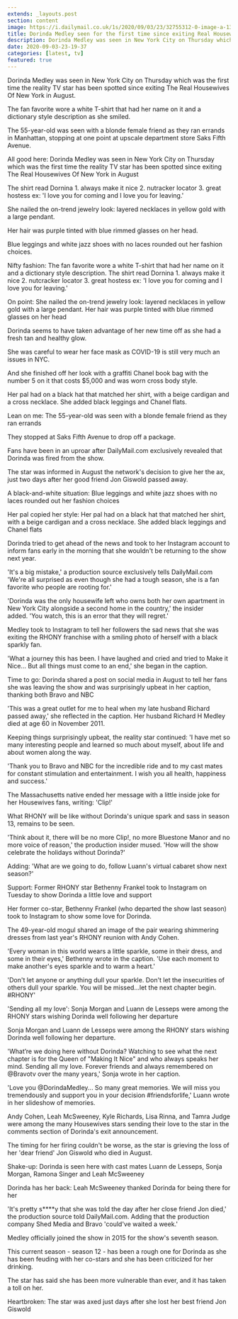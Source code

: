 ```yaml
---
extends: _layouts.post
section: content
image: https://i.dailymail.co.uk/1s/2020/09/03/23/32755312-0-image-a-138_1599170750669.jpg 
title: Dorinda Medley seen for the first time since exiting Real Housewives Of New York 
description: Dorinda Medley was seen in New York City on Thursday which was the first time the reality TV star has been spotted since exiting The Real Housewives Of New York in August. 
date: 2020-09-03-23-19-37 
categories: [latest, tv] 
featured: true 
--- 
```

Dorinda Medley was seen in New York City on Thursday which was the first time the reality TV star has been spotted since exiting The Real Housewives Of New York in August.

The fan favorite wore a white T-shirt that had her name on it and a dictionary style description as she smiled.

The 55-year-old was seen with a blonde female friend as they ran errands in Manhattan, stopping at one point at upscale department store Saks Fifth Avenue.

All good here: Dorinda Medley was seen in New York City on Thursday which was the first time the reality TV star has been spotted since exiting The Real Housewives Of New York in August

The shirt read Dornina 1. always make it nice 2. nutracker locator 3. great hostess ex: 'I love you for coming and I love you for leaving.'

She nailed the on-trend jewelry look: layered necklaces in yellow gold with a large pendant.

Her hair was purple tinted with blue rimmed glasses on her head.

Blue leggings and white jazz shoes with no laces rounded out her fashion choices.

Nifty fashion: The fan favorite wore a white T-shirt that had her name on it and a dictionary style description. The shirt read Dornina 1. always make it nice 2. nutcracker locator 3. great hostess ex: 'I love you for coming and I love you for leaving.'

On point: She nailed the on-trend jewelry look: layered necklaces in yellow gold with a large pendant. Her hair was purple tinted with blue rimmed glasses on her head

Dorinda seems to have taken advantage of her new time off as she had a fresh tan and healthy glow.

She was careful to wear her face mask as COVID-19 is still very much an issues in NYC.

And she finished off her look with a graffiti Chanel book bag with the number 5 on it that costs $5,000 and was worn cross body style.

Her pal had on a black hat that matched her shirt, with a beige cardigan and a cross necklace. She added black leggings and Chanel flats.

Lean on me: The 55-year-old was seen with a blonde female friend as they ran errands

They stopped at Saks Fifth Avenue to drop off a package. 

Fans have been in an uproar after DailyMail.com exclusively revealed that Dorinda was fired from the show. 

The star was informed in August the network's decision to give her the ax, just two days after her good friend Jon Giswold passed away. 

A black-and-white situation: Blue leggings and white jazz shoes with no laces rounded out her fashion choices

Her pal copied her style: Her pal had on a black hat that matched her shirt, with a beige cardigan and a cross necklace. She added black leggings and Chanel flats

Dorinda tried to get ahead of the news and took to her Instagram account to inform fans early in the morning that she wouldn't be returning to the show next year.

'It's a big mistake,' a production source exclusively tells DailyMail.com 'We're all surprised as even though she had a tough season, she is a fan favorite who people are rooting for.'  

'Dorinda was the only housewife left who owns both her own apartment in New York City alongside a second home in the country,' the insider added. 'You watch, this is an error that they will regret.'  

Medley took to Instagram to tell her followers the sad news that she was exiting the RHONY franchise with a smiling photo of herself with a black sparkly fan.

'What a journey this has been. I have laughed and cried and tried to Make it Nice... But all things must come to an end,' she began in the caption. 

Time to go: Dorinda shared a post on social media in August to tell her fans she was leaving the show and was surprisingly upbeat in her caption, thanking both Bravo and NBC 

'This was a great outlet for me to heal when my late husband Richard passed away,' she reflected in the caption. Her husband Richard H Medley died at age 60 in November 2011.

Keeping things surprisingly upbeat, the reality star continued: 'I have met so many interesting people and learned so much about myself, about life and about women along the way.

'Thank you to Bravo and NBC for the incredible ride and to my cast mates for constant stimulation and entertainment. I wish you all health, happiness and success.'

The Massachusetts native ended her message with a little inside joke for her Housewives fans, writing: 'Clip!' 

What RHONY will be like without Dorinda's unique spark and sass in season 13, remains to be seen.

'Think about it, there will be no more Clip!, no more Bluestone Manor and no more voice of reason,' the production insider mused. 'How will the show celebrate the holidays without Dorinda?' 

Adding: 'What are we going to do, follow Luann's virtual cabaret show next season?'  

Support: Former RHONY star Bethenny Frankel took to Instagram on Tuesday to show Dorinda a little love and support

Her former co-star, Bethenny Frankel (who departed the show last season) took to Instagram to show some love for Dorinda.

The 49-year-old mogul shared an image of the pair wearing shimmering dresses from last year's RHONY reunion with Andy Cohen. 

'Every woman in this world wears a little sparkle, some in their dress, and some in their eyes,' Bethenny wrote in the caption. 'Use each moment to make another's eyes sparkle and to warm a heart.'

'Don't let anyone or anything dull your sparkle. Don't let the insecurities of others dull your sparkle. You will be missed...let the next chapter begin. #RHONY'

'Sending all my love': Sonja Morgan and Luann de Lesseps were among the RHONY stars wishing Dorinda well following her departure





Sonja Morgan and Luann de Lesseps were among the RHONY stars wishing Dorinda well following her departure.   

'What’re we doing here without Dorinda? Watching to see what the next chapter is for the Queen of "Making It Nice" and who always speaks her mind. Sending all my love. Forever friends and always remembered on @Bravotv over the many years,' Sonja wrote in her caption.

'Love you @DorindaMedley... So many great memories. We will miss you tremendously and support you in your decision #friendsforlife,' Luann wrote in her slideshow of memories. 

Andy Cohen, Leah McSweeney, Kyle Richards, Lisa Rinna, and Tamra Judge were among the many Housewives stars sending their love to the star in the comments section of Dorinda's exit announcement. 

The timing for her firing couldn't be worse, as the star is grieving the loss of her 'dear friend' Jon Giswold who died in August.  

Shake-up: Dorinda is seen here with cast mates Luann de Lesseps, Sonja Morgan, Ramona Singer and Leah McSweeney

Dorinda has her back: Leah McSweeney thanked Dorinda for being there for her 

'It's pretty s****y that she was told the day after her close friend Jon died,' the production source told DailyMail.com. Adding that the production company Shed Media and Bravo 'could've waited a week.'  

Medley officially joined the show in 2015 for the show's seventh season. 

This current season - season 12 - has been a rough one for Dorinda as she has been feuding with her co-stars and she has been criticized for her drinking.  

The star has said she has been more vulnerable than ever, and it has taken a toll on her. 

Heartbroken: The star was axed just days after she lost her best friend Jon Giswold 

